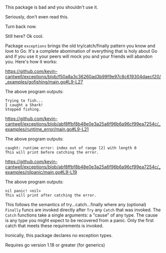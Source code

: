 This package is bad and you shouldn't use it.

Seriously, don't even read this.

Turn back now.

Still here? Ok cool. 

Package `exceptions` brings the old try/catch/finally pattern you know and love to Go. It's a complete abomination of everything that is holy about Go and if you use it your peers will mock you and your friends will abandon you. Here's how it works:

https://github.com/kevin-cantwell/exceptions/blob/f50a8a3c36260ad3b99f9e97c8c619304daecf20/_examples/gofishing/main.go#L9-L27

The above program outputs:
```
Trying to fish...
I caught a Shark!
Stopped fishing.
```

https://github.com/kevin-cantwell/exceptions/blob/abf8ffbf8b48e0e3a25a6f96b6a96cf99ea7254c/_examples/runtime_error/main.go#L9-L21

The above program outputs:
```
caught: runtime error: index out of range [2] with length 0
This will print before catching the error.
```

https://github.com/kevin-cantwell/exceptions/blob/abf8ffbf8b48e0e3a25a6f96b6a96cf99ea7254c/_examples/nilpanic/main.go#L9-L19

The above program outputs:
```
nil panic! <nil>
This will print after catching the error.
```

This follows the semantics of try...catch...finally where any (optional) `Finally` funcs are invoked directly after `Try` any `Catch` that was invoked. The `Catch` functions take a single arguments: a "cause" of any type. The cause is any type you might expect to be recovered from a panic. Only the first catch that meets these requirements is invoked.

Ironically, this package declares no exception types.

Requires go version 1.18 or greater (for generics)
